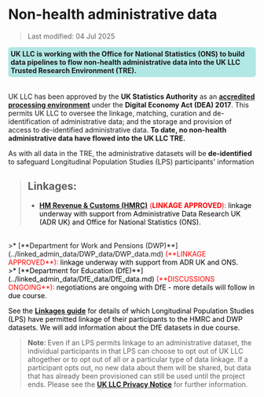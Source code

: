 # Non-health administrative data
>Last modified: 04 Jul 2025
<div style="background-color: rgba(0, 178, 169, 0.3); padding: 5px; border-radius: 5px;"><strong>UK LLC is working with the Office for National Statistics (ONS) to build data pipelines to flow non-health administrative data into the UK LLC Trusted Research Environment (TRE).</strong></div>  
<br> 

UK LLC has been approved by the **UK Statistics Authority** as an [**accredited processing environment**](https://uksa.statisticsauthority.gov.uk/digitaleconomyact-research-statistics/better-access-to-data-for-research-information-for-processors/list-of-digital-economy-act-accredited-processing-environments/) under the **Digital Economy Act (DEA) 2017**. This permits UK LLC to oversee the linkage, matching, curation and de-identification of administrative data; and  the storage and provision of access to de-identified administrative data. **To date, no non-health administrative data have flowed into the UK LLC TRE.** 

As with all data in the TRE, the administrative datasets will be **de-identified** to safeguard Longitudinal Population Studies (LPS) participants' information

>## Linkages:
>* [**HM Revenue & Customs (HMRC)**](../linked_admin_data/HMRC_data/HMRC_data.md) <span style="color:red">(**LINKAGE APPROVED**): <span style="color:black">linkage underway with support from Administrative Data Research UK (ADR UK) and Office for National Statistics (ONS).      
<br>
>* [**Department for Work and Pensions (DWP)**](../linked_admin_data/DWP_data/DWP_data.md) <span style="color:red">(**LINKAGE APPROVED**): <span style="color:black">linkage underway with support from ADR UK and ONS.     
<br>
>* [**Department for Education (DfE)**](../linked_admin_data/DfE_data/DfE_data.md) <span style="color:red">(**DISCUSSIONS ONGOING**): <span style="color:black">negotiations are ongoing with DfE - more details will follow in due course.   
<br>

See the [**Linkages guide**](../Linkages/LPS_linkages.md) for details of which Longitudinal Population Studies (LPS) have permitted linkage of their participants to the HMRC and DWP datasets. We will add information about the DfE datasets in due course. 

>**Note**: Even if an LPS permits linkage to an administrative dataset, the individual participants in that LPS can choose to opt out of UK LLC altogether or to opt out of all or a particular type of  data linkage. If a participant opts out, no new data about them will be shared, but data that has already been provisioned can still be used until the project ends. Please see the [**UK LLC Privacy Notice**](https://ukllc.ac.uk/privacy-policy) for further information.
